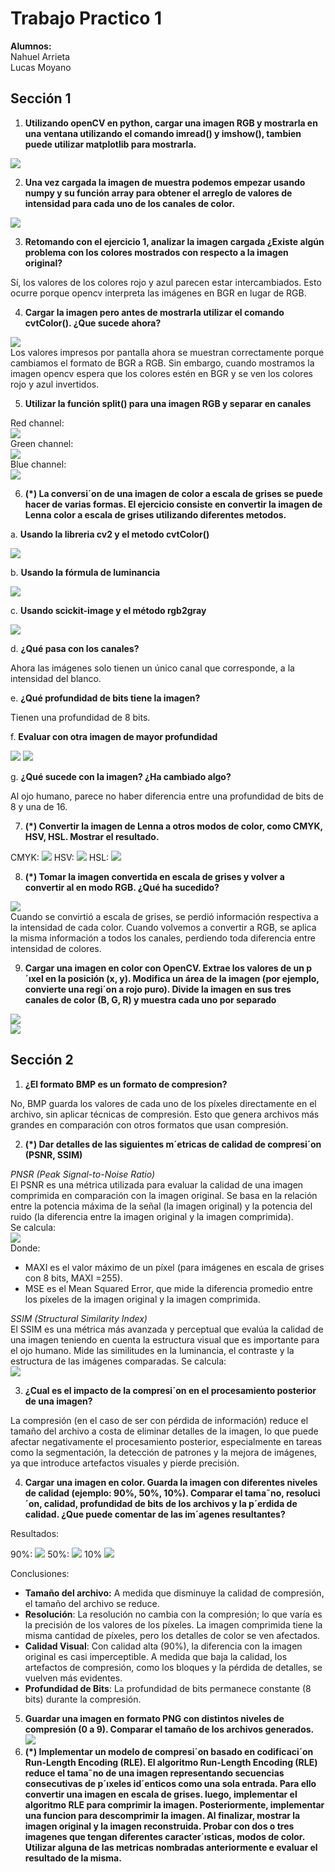 # Trabajo Practico 1
**Alumnos:**  
Nahuel Arrieta  
Lucas Moyano

## Sección 1
1. **Utilizando openCV en python, cargar una imagen RGB y mostrarla en una ventana utilizando el comando imread() y imshow(), tambien puede utilizar matplotlib para mostrarla.**

![](imgs/primer_mate.png)

2. **Una vez cargada la imagen de muestra podemos empezar usando numpy y su función array para obtener el arreglo de valores de intensidad para cada uno de los canales de color.**

![](imgs/numpy_channels.PNG)

3. **Retomando con el ejercicio 1, analizar la imagen cargada ¿Existe algún problema con los colores mostrados con respecto a la imagen original?**

Sí, los valores de los colores rojo y azul parecen estar intercambiados. Esto ocurre porque opencv interpreta las imágenes en BGR en lugar de RGB.

4. **Cargar la imagen pero antes de mostrarla utilizar el comando cvtColor(). ¿Que sucede ahora?**

![](/imgs/mate_azul.png)  
Los valores impresos por pantalla ahora se muestran correctamente porque cambiamos el formato de BGR a RGB. Sin embargo, cuando mostramos la imagen opencv espera que los colores estén en BGR y se ven los colores rojo y azul invertidos.

5. **Utilizar la función split() para una imagen RGB y separar en canales**

Red channel:  
![](imgs/red_channel.png)  
Green channel:  
![](imgs/green_channel.png)  
Blue channel:  
![](imgs/blue_channel.png)  

6. **(*) La conversi´on de una imagen de color a escala de grises se puede hacer de varias formas. El ejercicio consiste en convertir la imagen de Lenna color a escala de grises utilizando diferentes metodos.**

a. **Usando la libreria cv2 y el metodo cvtColor()**

![](imgs/lenna_cv2_cvtcolor.png)

b. **Usando la fórmula de luminancia**

![](imgs/lenna_luminancia.png)

c. **Usando scickit-image y el método rgb2gray**

![](imgs/lenna_scikit.png)

d. **¿Qué pasa con los canales?**

Ahora las imágenes solo tienen un único canal que corresponde, a la intensidad del blanco.

e. **¿Qué profundidad de bits tiene la imagen?**

Tienen una profundidad de 8 bits.

f. **Evaluar con otra imagen de mayor profundidad**

![](imgs/16_bits.png)
![](imgs/16_bits_gray.png)

g. **¿Qué sucede con la imagen? ¿Ha cambiado algo?**

Al ojo humano, parece no haber diferencia entre una profundidad de bits de 8 y una de 16.

7. **(*) Convertir la imagen de Lenna a otros modos de color, como CMYK, HSV, HSL. Mostrar el resultado.**

CMYK:
![](imgs/lenna_cmyk.PNG)
HSV:
![](imgs/lenna_hsv.PNG)
HSL:
![](imgs/lenna_hsl.PNG)


8. **(*) Tomar la imagen convertida en escala de grises y volver a convertir al en modo RGB. ¿Qué ha sucedido?**

![](imgs/lenna_gray_to_color.png)  
Cuando se convirtió a escala de grises, se perdió información respectiva a la intensidad de cada color. Cuando volvemos a convertir a RGB, se aplica la misma información a todos los canales, perdiendo toda diferencia entre intensidad de colores.

9. **Cargar una imagen en color con OpenCV. Extrae los valores de un p´ıxel en la posición (x, y). Modifica un área de la imagen (por ejemplo, convierte una regi´on a rojo puro). Divide la imagen en sus tres canales de color (B, G, R) y muestra cada uno por separado**

![](imgs/lenna_red_cube.png)  
![](imgs/lenna_rgb.png)

## Sección 2

1. **¿El formato BMP es un formato de compresion?**

No, BMP guarda los valores de cada uno de los píxeles directamente en el archivo, sin aplicar técnicas de compresión. Esto que genera archivos más grandes en comparación con otros formatos que usan compresión.

2. **(*) Dar detalles de las siguientes m´etricas de calidad de compresi´on (PSNR, SSIM)**

*PNSR  (Peak Signal-to-Noise Ratio)*  
El PSNR es una métrica utilizada para evaluar la calidad de una imagen comprimida en comparación con la imagen original. Se basa en la relación entre la potencia máxima de la señal (la imagen original) y la potencia del ruido (la diferencia entre la imagen original y la imagen comprimida).  
Se  calcula:  
![](imgs/psnr.png)  
Donde:  
- MAXI es el valor máximo de un píxel (para imágenes en escala de grises con 8 bits, MAXI  =255).
- MSE es el Mean Squared Error, que mide la diferencia promedio entre los píxeles de la imagen original y la imagen comprimida.

*SSIM (Structural Similarity Index)*  
El SSIM es una métrica más avanzada y perceptual que evalúa la calidad de una imagen teniendo en cuenta la estructura visual que es importante para el ojo humano. Mide las similitudes en la luminancia, el contraste y la estructura de las imágenes comparadas. Se calcula:  
![](imgs/ssim.png)  

3. **¿Cual es el impacto de la compresi´on en el procesamiento posterior de una imagen?**

La compresión (en el caso de ser con pérdida de información) reduce el tamaño del archivo a costa de eliminar detalles de la imagen, lo que puede afectar negativamente el procesamiento posterior, especialmente en tareas como la segmentación, la detección de patrones y la mejora de imágenes, ya que introduce artefactos visuales y pierde precisión.

4. **Cargar una imagen en color. Guarda la imagen con diferentes niveles de calidad (ejemplo: 90%, 50%, 10%). Comparar el tama˜no, resoluci´on, calidad, profundidad de bits de los archivos y la p´erdida de calidad. ¿Que puede comentar de las im´agenes resultantes?**

Resultados:

90%:
![](imgs/lenna_90.png)
50%:
![](imgs/lenna_50.png)
10%
![](imgs/lenna_10.png)

Conclusiones:
- **Tamaño del archivo:** A medida que disminuye la calidad de compresión, el tamaño del archivo se reduce. 
- **Resolución**: La resolución no cambia con la compresión; lo que varía es la precisión de los valores de los píxeles. La imagen comprimida tiene la misma cantidad de píxeles, pero los detalles de color se ven afectados.
- **Calidad Visual**: Con calidad alta (90%), la diferencia con la imagen original es casi imperceptible. A medida que baja la calidad, los artefactos de compresión, como los bloques y la pérdida de detalles, se vuelven más evidentes.
- **Profundidad de Bits**: La profundidad de bits permanece constante (8 bits) durante la compresión. 

5. **Guardar una imagen en formato PNG con distintos niveles de compresión (0 a 9). Comparar el tamaño de los archivos generados.**  
![](imgs/lenna_pngs.png)
6. **(*) Implementar un modelo de compresi´on basado en codificaci´on Run-Length Encoding (RLE). El algoritmo Run-Length Encoding (RLE) reduce el tama˜no de una imagen representando secuencias consecutivas de p´ıxeles id´enticos como una sola entrada. Para ello convertir una imagen en escala de grises. luego, implementar el algoritmo RLE para comprimir la imagen. Posteriormente, implementar una funcion para descomprimir la imagen. Al finalizar, mostrar la imagen original y la imagen reconstruida. Probar con dos o tres imagenes que tengan diferentes caracter´ısticas, modos de color. Utilizar alguna de las metricas nombradas anteriormente e evaluar el resultado de la misma.**